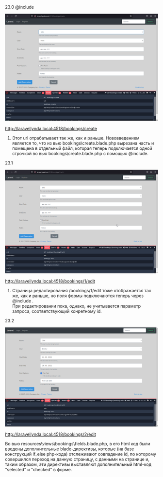 23.0  @include

<img src="./img/23.0.png" alt="drawing" width="800"/>

http://laravellynda.local:4518/bookings/create

1) Этот url отрабатывает так же, как и раньше. Нововведением является то, что из вью bookings\create.blade.php вырезана часть и помещена в отдельный файл, которая теперь подключается одной строчкой во вью bookings\create.blade.php с помощью @include.

23.1

<img src="./img/23.1.png" alt="drawing" width="800"/>

http://laravellynda.local:4518/bookings/1/edit

1) Страница редактирования /bookings/1/edit тоже отображается так же, как и раньше, но поля формы подключаются теперь через @include .  
При редактировании пока, однако, не учитывается параметр запроса, соответствующий конретному id.

23.2

<img src="./img/23.2.png" alt="drawing" width="800"/>

http://laravellynda.local:4518/bookings/2/edit

Во вью resources\views\bookings\fields.blade.php, в его html код были введены дополнительные blade-директивы, которые (на базе конструкций if_else php-кода) отслеживают совпадение id, по которому совершился переход на данную страницу, с данными на странице и, таким образом, эти директивы выставляют дополнительный html-код "selected" и "checked" в форме.  







